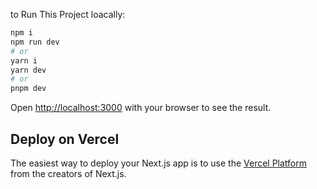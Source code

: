 

to Run This Project loacally:

```bash
npm i 
npm run dev
# or
yarn i 
yarn dev
# or
pnpm dev
```

Open [http://localhost:3000](http://localhost:3000) with your browser to see the result.






## Deploy on Vercel

The easiest way to deploy your Next.js app is to use the [Vercel Platform](https://vercel.com/new?utm_medium=default-template&filter=next.js&utm_source=create-next-app&utm_campaign=create-next-app-readme) from the creators of Next.js.



